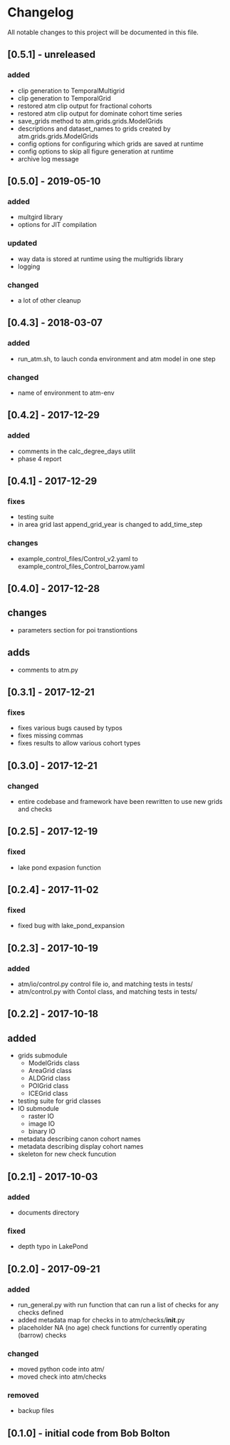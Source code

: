 # Changelog
All notable changes to this project will be documented in this file.

## [0.5.1] - unreleased 
### added 
- clip generation to TemporalMultigrid
- clip generation to TemporalGrid
- restored atm clip output for fractional cohorts
- restored atm clip output for dominate cohort time series
- save_grids method to atm.grids.grids.ModelGrids
- descriptions and dataset_names to grids created by atm.grids.grids.ModelGrids
- config options for configuring which grids are saved at runtime
- config options to skip all figure generation at runtime 
- archive log message

## [0.5.0] - 2019-05-10
### added 
- multgird library 
- options for JIT compilation

### updated
- way data is stored at runtime using the multigrids library
- logging

### changed
- a lot of other cleanup


## [0.4.3] - 2018-03-07
### added 
- run_atm.sh, to lauch conda environment and atm model in one step

### changed
- name of environment to atm-env

## [0.4.2] - 2017-12-29
### added
- comments in the calc_degree_days utilit
- phase 4 report


## [0.4.1] - 2017-12-29
### fixes
- testing suite
- in area grid last append_grid_year is changed to add_time_step

### changes
- example_control_files/Control_v2.yaml to 
example_control_files_Control_barrow.yaml


## [0.4.0] - 2017-12-28
## changes
- parameters section for poi transtiontions

## adds
- comments to atm.py

## [0.3.1] - 2017-12-21
### fixes
- fixes various bugs caused by typos 
- fixes missing commas
- fixes results to allow various cohort types

## [0.3.0] - 2017-12-21
### changed
- entire codebase and framework have been rewritten to use new grids and checks

## [0.2.5] - 2017-12-19
### fixed
- lake pond expasion function

## [0.2.4] - 2017-11-02
### fixed
- fixed bug with lake_pond_expansion

## [0.2.3] - 2017-10-19
### added
- atm/io/control.py control file io, and matching tests in tests/
- atm/control.py with Contol class, and matching tests in tests/

## [0.2.2] - 2017-10-18
## added
- grids submodule
  - ModelGrids class
  - AreaGrid class
  - ALDGrid class
  - POIGrid class
  - ICEGrid class
- testing suite for grid classes
- IO submodule
  - raster IO 
  - image IO
  - binary IO
- metadata describing canon cohort names
- metadata describing display cohort names
- skeleton for new check funcution

## [0.2.1] - 2017-10-03
### added 
- documents directory

### fixed 
- depth typo in LakePond

## [0.2.0] - 2017-09-21
### added
- run_general.py with run function that can run a list of checks for any checks defined
- added metadata map for checks in to atm/checks/__init__.py
- placeholder NA (no age) check functions for currently operating (barrow) checks

### changed
- moved python code into atm/
- moved check into atm/checks

### removed
- backup files 


## [0.1.0] - initial code from Bob Bolton
